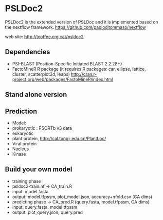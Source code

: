 PSLDoc2
=======

PSLDoc2 is the extended version of PSLDoc and it is implemented based on the nextflow framework.
https://github.com/paoloditommaso/nextflow

web site: 
http://tcoffee.crg.cat/psldoc2

Dependencies
------------

 * PSI-BLAST (Position-Specific Initiated BLAST 2.2.28+)
 * FactoMineR R package (it requires R packages: car, ellipse, lattice, cluster, scatterplot3d, leaps) http://cran.r-project.org/web/packages/FactoMineR/index.html
 

Stand alone version
------------

Prediction
------------

 * Model: 
 * prokaryotic : PSORTb v3 data
 * eukaryotic
 *  plant protein, http://cal.tongji.edu.cn/PlantLoc/
 * Viral protein 
 * Nucleus
 * Kinase

Build your own model
------------

 * training phase
 * psldoc2-train.nf -> CA_train.R
 *  input: model.fasta
 *  output: model.tfpssm, plot_model.json, accuracy+nfold.csv (CA dims)
 * predicting phase -> CA_pred.R (query.fasta, model.tfpssm, CA dims)
 *  input: query.fasta, model.tfpssm
 *  output: plot_query.json, query.pred
